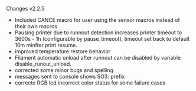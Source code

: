 Changes v2.2.5

- Included CANCE macro for user using the sensor macros instead of their own macros
- Pausing printer due to runnout detection increases printer timeout to 3600s - 1h (configurable by pause_timeout), timeout set back to default 10m minfter print resume.
- improved temperature restore behavior
- Filament automatic unload after runnout can be disabled by variable disable_runout_unload.
- corrected some minor bugs and spelling
- messages sent to console shows SO3: prefix
- correcte RGB led incorrect color status for some failure cases
